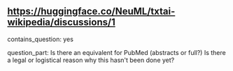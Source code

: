 ## https://huggingface.co/NeuML/txtai-wikipedia/discussions/1

contains_question: yes

question_part: Is there an equivalent for PubMed (abstracts or full?)
Is there a legal or logistical reason why this hasn't been done yet?